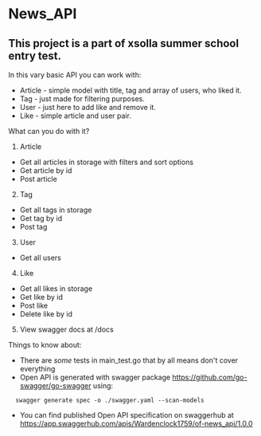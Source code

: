 # News_API
## This project is a part of xsolla summer school entry test.

In this vary basic API you can work with:
- Article - simple model with title, tag and array of users, who liked it.
- Tag - just made for filtering purposes.
- User - just here to add like and remove it.
- Like - simple article and user pair.

What can you do with it?
1. Article
  - Get all articles in storage with filters and sort options
  - Get article by id
  - Post article
2. Tag
  - Get all tags in storage
  - Get tag by id
  - Post tag
3. User
  - Get all users
4. Like
  - Get all likes in storage
  - Get like by id
  - Post like
  - Delete like by id
5. View swagger docs at /docs

Things to know about:
  - There are *some* tests in main_test.go that by all means don't cover everything
  - Open API is generated with swagger package https://github.com/go-swagger/go-swagger using:
  ```
    swagger generate spec -o ./swagger.yaml --scan-models
  ```
  - You can find published Open API specification on swaggerhub at https://app.swaggerhub.com/apis/Wardenclock1759/of-news_api/1.0.0
